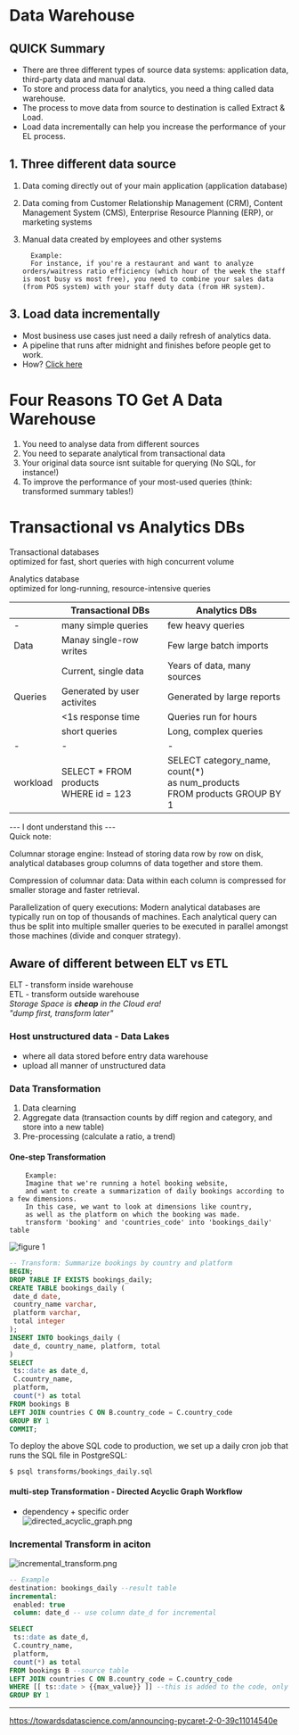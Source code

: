 # Data Warehouse

## QUICK Summary
- There are three different types of source data systems: application data, third-party data and manual data.
- To store and process data for analytics, you need a thing called data warehouse.
- The process to move data from source to destination is called Extract & Load.
- Load data incrementally can help you increase the performance of your EL process.

## 1. Three different data source
   1. Data coming directly out of your main application (application database)
   2. Data coming from Customer Relationship Management (CRM), Content Management System (CMS), Enterprise Resource Planning (ERP), or marketing systems
   3. Manual data created by employees and other systems  


            Example:
            For instance, if you're a restaurant and want to analyze orders/waitress ratio efficiency (which hour of the week the staff is most busy vs most free), you need to combine your sales data (from POS system) with your staff duty data (from HR system).

## 3. Load data incrementally
   - Most business use cases just need a daily refresh of analytics data.
   - A pipeline that runs after midnight and finishes before people get to work.
   - How? [Click here](###-Incremental-Transform-in-aciton)

# Four Reasons TO Get A Data Warehouse
1. You need to analyse data from different sources
2. You need to separate analytical from transactional data
3. Your original data source isnt suitable for querying (No SQL, for instance!)
4. To improve the performance of your most-used queries (think: transformed summary tables!) 

# Transactional vs Analytics DBs
Transactional databases  
optimized for fast, short queries with high concurrent volume  

Analytics database  
optimized for long-running, resource-intensive queries  

|        | Transactional DBs           | Analytics DBs               |  
| -      | -                           | -                           |  
| -      | many simple queries         | few heavy queries           |  
|Data    | Manay single-row writes     | Few large batch imports     |   
|        | Current, single data        | Years of data, many sources |
|Queries | Generated by user activites | Generated by large reports  |  
|        | <1s response time           | Queries run for hours       |
|        | short queries               | Long, complex queries       |   
| -      | -                           | -                           |  
|workload| SELECT * FROM products<br>WHERE id = 123 | SELECT category_name, count(*)<br>as num_products<br>FROM products GROUP BY 1 |  




--- I dont understand this ---  
Quick note:  

Columnar storage engine: Instead of storing data row by row on disk, analytical databases group columns of data together and store them.

Compression of columnar data: Data within each column is compressed for smaller storage and faster retrieval.

Parallelization of query executions: Modern analytical databases are typically run on top of thousands of machines. Each analytical query can thus be split into multiple smaller queries to be executed in parallel amongst those machines (divide and conquer strategy).

## Aware of different between ELT vs ETL
ELT - transform inside warehouse  
ETL - transform outside warehouse  
*Storage Space is **cheap** in the Cloud era!*  
*"dump first, transform later"*  

### Host unstructured data - Data Lakes
- where all data stored before entry data warehouse
- upload all manner of unstructured data

### Data Transformation
1. Data clearning
2. Aggregate data (transaction counts by diff region and category, and store into a new table)
3. Pre-processing (calculate a ratio, a trend)

#### One-step Transformation
        Example:
        Imagine that we're running a hotel booking website, 
        and want to create a summarization of daily bookings according to a few dimensions. 
        In this case, we want to look at dimensions like country, 
        as well as the platform on which the booking was made.
        transform 'booking' and 'countries_code' into 'bookings_daily' table

![figure 1][1]

```sql
-- Transform: Summarize bookings by country and platform
BEGIN;
DROP TABLE IF EXISTS bookings_daily;
CREATE TABLE bookings_daily (
 date_d date,
 country_name varchar,
 platform varchar,
 total integer
);
INSERT INTO bookings_daily (
 date_d, country_name, platform, total
)
SELECT
 ts::date as date_d,
 C.country_name,
 platform,
 count(*) as total
FROM bookings B
LEFT JOIN countries C ON B.country_code = C.country_code
GROUP BY 1
COMMIT;
```

To deploy the above SQL code to production, we set up a daily cron job that runs the SQL file in PostgreSQL:

    $ psql transforms/bookings_daily.sql


#### multi-step Transformation - Directed Acyclic Graph Workflow
- dependency + specific order  
![directed_acyclic_graph.png][2]  


### Incremental Transform in aciton
![incremental_transform.png][3]  
```sql
-- Example
destination: bookings_daily --result table
incremental:
 enabled: true
 column: date_d -- use column date_d for incremental

SELECT
 ts::date as date_d,
 C.country_name,
 platform,
 count(*) as total
FROM bookings B --source table
LEFT JOIN countries C ON B.country_code = C.country_code
WHERE [[ ts::date > {{max_value}} ]] --this is added to the code, only pull the latest value. 
GROUP BY 1
```


---
[1]:db_warehouse_img/bookings_daily_transform.png
[2]:db_warehouse_img/directed_acyclic_graph.png
[3]:db_warehouse_img/incremental_transform.png

https://towardsdatascience.com/announcing-pycaret-2-0-39c11014540e